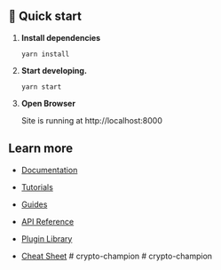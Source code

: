 ## 🚀 Quick start

1.  **Install dependencies**

    ```shell
    yarn install
    ```

2.  **Start developing.**

    ```shell
    yarn start
    ```

3.  **Open Browser**

    Site is running at http://localhost:8000

## Learn more

- [Documentation](https://www.gatsbyjs.com/docs/?utm_source=starter&utm_medium=readme&utm_campaign=minimal-starter)

- [Tutorials](https://www.gatsbyjs.com/tutorial/?utm_source=starter&utm_medium=readme&utm_campaign=minimal-starter)

- [Guides](https://www.gatsbyjs.com/tutorial/?utm_source=starter&utm_medium=readme&utm_campaign=minimal-starter)

- [API Reference](https://www.gatsbyjs.com/docs/api-reference/?utm_source=starter&utm_medium=readme&utm_campaign=minimal-starter)

- [Plugin Library](https://www.gatsbyjs.com/plugins?utm_source=starter&utm_medium=readme&utm_campaign=minimal-starter)

- [Cheat Sheet](https://www.gatsbyjs.com/docs/cheat-sheet/?utm_source=starter&utm_medium=readme&utm_campaign=minimal-starter)
#   c r y p t o - c h a m p i o n  
 #   c r y p t o - c h a m p i o n  
 